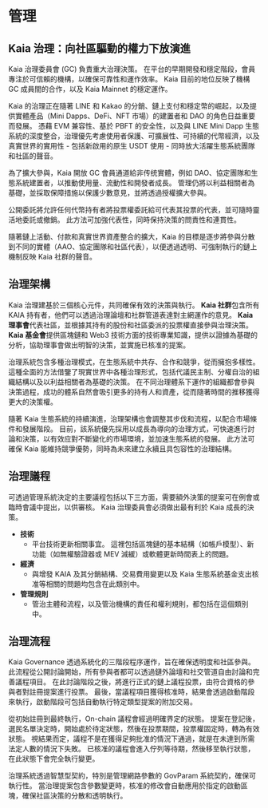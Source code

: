 # 管理

## Kaia 治理：向社區驅動的權力下放演進

Kaia 治理委員會 (GC) 負責重大治理決策。 在平台的早期開發和穩定階段，會員專注於可信賴的機構，以確保可靠性和運作效率。 Kaia 目前的地位反映了機構 GC 成員間的合作，以及 Kaia Mainnet 的穩定運作。

Kaia 的治理正在隨著 LINE 和 Kakao 的分銷、鏈上支付和穩定幣的崛起，以及提供實體產品（Mini Dapps、DeFi、NFT 市場）的建置者和 DAO 的角色日益重要而發展。 憑藉 EVM 兼容性、基於 PBFT 的安全性，以及與 LINE Mini Dapp 生態系統的深度整合，治理優先考慮使用者保護、可擴展性、可持續的代幣經濟，以及真實世界的實用性 - 包括新啟用的原生 USDT 使用 - 同時放大活躍生態系統團隊和社區的聲音。

為了擴大參與，Kaia 開放 GC 會員通道給非传统實體，例如 DAO、協定團隊和生態系統建置者，以推動使用量、流動性和開發者成長。 管理仍將以利益相關者為基礎，並採取保障措施以保護少數意見，並將透過授權擴大參與。

公開委託將允許任何代幣持有者將投票權委託給可代表其投票的代表，並可隨時靈活地委託或撤銷。 此方法可加強代表性，同時保持決策的問責性和連貫性。

隨著鏈上活動、付款和真實世界資產整合的擴大，Kaia 的目標是逐步將參與分散到不同的實體（AAO、協定團隊和社區代表），以便透過透明、可強制執行的鏈上機制反映 Kaia 社群的聲音。

## 治理架構

Kaia 治理建基於三個核心元件，共同確保有效的決策與執行。 **Kaia 社群**包含所有 KAIA 持有者，他們可以透過治理論壇和社群管道表達對主網運作的意見。 **Kaia理事會**代表社區，並根據其持有的股份和社區委派的投票權直接參與治理決策。 **Kaia 基金會**提供區塊鏈和 Web3 技術方面的技術專業知識，提供以證據為基礎的分析，協助理事會做出明智的決策，並實施已核准的提案。

治理系統包含多種治理模式，在生態系統中共存、合作和競爭，從而擁抱多樣性。 這種全面的方法借鑒了現實世界中各種治理形式，包括代議民主制、分權自治的組織結構以及以利益相關者為基礎的決策。 在不同治理體系下運作的組織都會參與決策過程，成功的體系自然會吸引更多的持有人和資產，從而隨著時間的推移獲得更大的決策權。

隨著 Kaia 生態系統的持續演進，治理架構也會調整其步伐和流程，以配合市場條件和發展階段。 目前，該系統優先採用以成長為導向的治理方式，可快速進行討論和決策，以有效应對不斷變化的市場環境，並加速生態系統的發展。 此方法可確保 Kaia 能維持競爭優勢，同時為未來建立永續且具包容性的治理結構。

## 治理議程

可透過管理系統決定的主要議程包括以下三方面，需要額外決策的提案可在例會或臨時會議中提出，以供審核。 Kaia 治理委員會必須做出最有利於 Kaia 成長的決策。

- **技術**
  - 平台技術更新相關事宜。 這裡包括區塊鏈的基本結構（如帳戶模型）、新功能（如無權驗證器或 MEV 減緩）或軟體更新時間表上的問題。
- **經濟**
  - 與增發 KAIA 及其分銷結構、交易費用變更以及 Kaia 生態系統基金支出核准等相關的問題均包含在此類別中。
- **管理規則**
  - 管治主體和流程，以及管治機構的責任和權利規則，都包括在這個類別中。

## 治理流程

Kaia Governance 透過系統化的三階段程序運作，旨在確保透明度和社區參與。 此流程從公開討論開始，所有參與者都可以透過鏈外論壇和社交管道自由討論和完善議程項目。 在此討論階段之後，將進行正式的鏈上議程投票，由符合資格的參與者對註冊提案進行投票。 最後，當議程項目獲得核准時，結果會透過啟動階段來執行，啟動階段可包括自動執行特定類型提案的附加交易。

從初始註冊到最終執行，On-chain 議程會經過明確界定的狀態。 提案在登記後，選民名單決定時，開始處於待定狀態，然後在投票期間，投票權固定時，轉為有效狀態。 視結果而定，議程不是在獲得足夠批准的情況下通過，就是在未達到所需法定人數的情況下失敗。 已核准的議程會進入佇列等待期，然後移至執行狀態，在此狀態下會完全執行變更。

治理系統透過智慧型契約，特別是管理網路參數的 GovParam 系統契約，確保可執行性。 當治理提案包含參數變更時，核准的修改會自動應用於指定的啟動區塊，確保社區決策的分散和透明執行。
